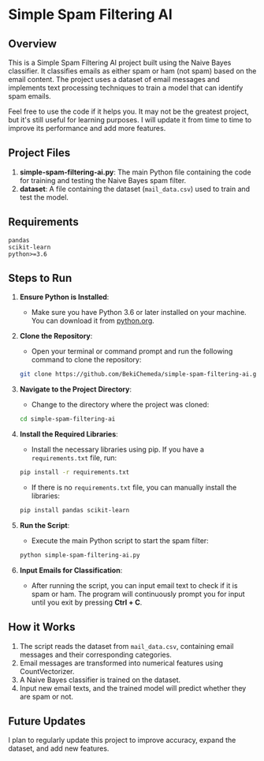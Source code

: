 
# Simple Spam Filtering AI

## Overview
This is a Simple Spam Filtering AI project built using the Naive Bayes classifier. It classifies emails as either spam or ham (not spam) based on the email content. The project uses a dataset of email messages and implements text processing techniques to train a model that can identify spam emails.

Feel free to use the code if it helps you. It may not be the greatest project, but it's still useful for learning purposes. I will update it from time to time to improve its performance and add more features.

## Project Files
1. **simple-spam-filtering-ai.py**: The main Python file containing the code for training and testing the Naive Bayes spam filter.
2. **dataset**: A file containing the dataset (`mail_data.csv`) used to train and test the model.

## Requirements
```
pandas
scikit-learn
python>=3.6
```

## Steps to Run

1. **Ensure Python is Installed**: 
   - Make sure you have Python 3.6 or later installed on your machine. You can download it from [python.org](https://www.python.org/downloads/).

2. **Clone the Repository**: 
   - Open your terminal or command prompt and run the following command to clone the repository:
   ```bash
   git clone https://github.com/BekiChemeda/simple-spam-filtering-ai.git
   ```

3. **Navigate to the Project Directory**: 
   - Change to the directory where the project was cloned:
   ```bash
   cd simple-spam-filtering-ai
   ```

4. **Install the Required Libraries**: 
   - Install the necessary libraries using pip. If you have a `requirements.txt` file, run:
   ```bash
   pip install -r requirements.txt
   ```
   - If there is no `requirements.txt` file, you can manually install the libraries:
   ```bash
   pip install pandas scikit-learn
   ```

5. **Run the Script**: 
   - Execute the main Python script to start the spam filter:
   ```bash
   python simple-spam-filtering-ai.py
   ```

6. **Input Emails for Classification**: 
   - After running the script, you can input email text to check if it is spam or ham. The program will continuously prompt you for input until you exit by pressing **Ctrl + C**.

## How it Works
1. The script reads the dataset from `mail_data.csv`, containing email messages and their corresponding categories.
2. Email messages are transformed into numerical features using CountVectorizer.
3. A Naive Bayes classifier is trained on the dataset.
4. Input new email texts, and the trained model will predict whether they are spam or not.

## Future Updates
I plan to regularly update this project to improve accuracy, expand the dataset, and add new features.
